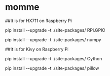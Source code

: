 # momme

##It is for HX711 on Raspberry Pi

pip install --upgrade -t ./site-packages/ RPi.GPIO

pip install --upgrade -t ./site-packages/ numpy

##It is for Kivy on Raspberry Pi

pip install --upgrade -t ./site-packages/ Cython

pip install --upgrade -t ./site-packages/ pillow

